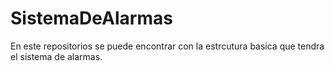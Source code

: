 # SistemaDeAlarmas
En este repositorios se puede encontrar con la estrcutura basica que tendra el sistema de alarmas.
